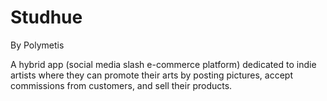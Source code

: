 # Studhue

By Polymetis

A hybrid app (social media slash e-commerce platform) dedicated to indie artists where they can promote their arts by posting pictures, accept commissions from customers, and sell their products.
